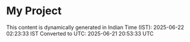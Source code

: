 # My Project

This content is dynamically generated in Indian Time (IST): 2025-06-22 02:23:33 IST
Converted to UTC: 2025-06-21 20:53:33 UTC
